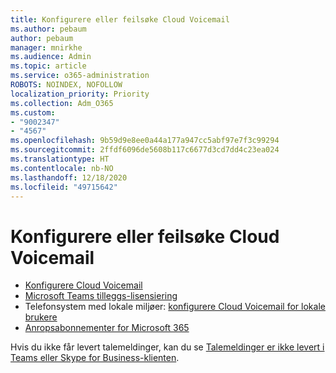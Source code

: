 ```yaml
---
title: Konfigurere eller feilsøke Cloud Voicemail
ms.author: pebaum
author: pebaum
manager: mnirkhe
ms.audience: Admin
ms.topic: article
ms.service: o365-administration
ROBOTS: NOINDEX, NOFOLLOW
localization_priority: Priority
ms.collection: Adm_O365
ms.custom:
- "9002347"
- "4567"
ms.openlocfilehash: 9b59d9e8ee0a44a177a947cc5abf97e7f3c99294
ms.sourcegitcommit: 2ffdf6096de5608b117c6677d3cd7dd4c23ea024
ms.translationtype: HT
ms.contentlocale: nb-NO
ms.lasthandoff: 12/18/2020
ms.locfileid: "49715642"
---
```

# <a name="set-up-or-troubleshoot-cloud-voicemail"></a>Konfigurere eller feilsøke Cloud Voicemail

- [Konfigurere Cloud Voicemail](https://docs.microsoft.com/microsoftteams/set-up-phone-system-voicemail) 
- [Microsoft Teams tilleggs-lisensiering](https://docs.microsoft.com/microsoftteams/teams-add-on-licensing/microsoft-teams-add-on-licensing) 
- Telefonsystem med lokale miljøer: [konfigurere Cloud Voicemail for lokale brukere](https://docs.microsoft.com/skypeforbusiness/hybrid/configure-cloud-voicemail) 
- [Anropsabonnementer for Microsoft 365](https://docs.microsoft.com//microsoftteams/calling-plans-for-office-365) 

Hvis du ikke får levert talemeldinger, kan du se [Talemeldinger er ikke levert i Teams eller Skype for Business-klienten](https://docs.microsoft.com/SkypeForBusiness/troubleshoot/hybrid-phone-system/voicemails-not-delivered).